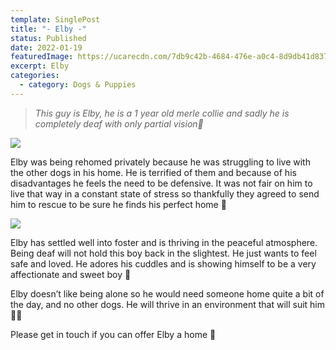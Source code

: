 ```yaml
---
template: SinglePost
title: "- Elby -"
status: Published
date: 2022-01-19
featuredImage: https://ucarecdn.com/7db9c42b-4684-476e-a0c4-8d9db41d8377/-/crop/720x620/0,245/-/preview/
excerpt: Elby
categories:
  - category: Dogs & Puppies
---
```

> *This guy is Elby, he is a 1 year old merle collie and sadly he is completely deaf with only partial vision🐶*

![](https://ucarecdn.com/1fa0102c-515f-41f2-bba8-eaa04c2108f4/)

Elby was being rehomed privately because he was struggling to live with the other dogs in his home. He is terrified of them and because of his disadvantages he feels the need to be defensive. It was not fair on him to live that way in a constant state of stress so thankfully they agreed to send him to rescue to be sure he finds his perfect home 🏡

![](https://ucarecdn.com/91837f8c-fb0e-426a-a19a-e6a076e8fb17/)

Elby has settled well into foster and is thriving in the peaceful atmosphere. Being deaf will not hold this boy back in the slightest. He just wants to feel safe and loved. He adores his cuddles and is showing himself to be a very affectionate and sweet boy 🤗


Elby doesn’t like being alone so he would need someone home quite a bit of the day, and no other dogs. He will thrive in an environment that will suit him 🤞🏻


Please get in touch if you can offer Elby a home 🏡